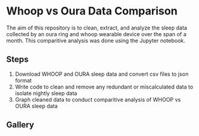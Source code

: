 # Whoop vs Oura Data Comparison

The aim of this repository is to clean, extract, and analyze the sleep data collected by an oura ring and whoop wearable device over the span of a month. This comparitive analysis was done using the Jupyter notebook.

## Steps

1. Download WHOOP and OURA sleep data and convert csv files to json format
2. Write code to clean and remove any redundant or miscalculated data to isolate nightly sleep data
3. Graph cleaned data to conduct comparitive analysis of WHOOP vs OURA sleep data

## Gallery
